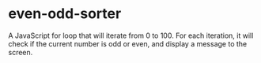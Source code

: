 # even-odd-sorter
A JavaScript for loop that will iterate from 0 to 100. For each iteration, it will check if the current number is odd or even, and display a message to the screen.

